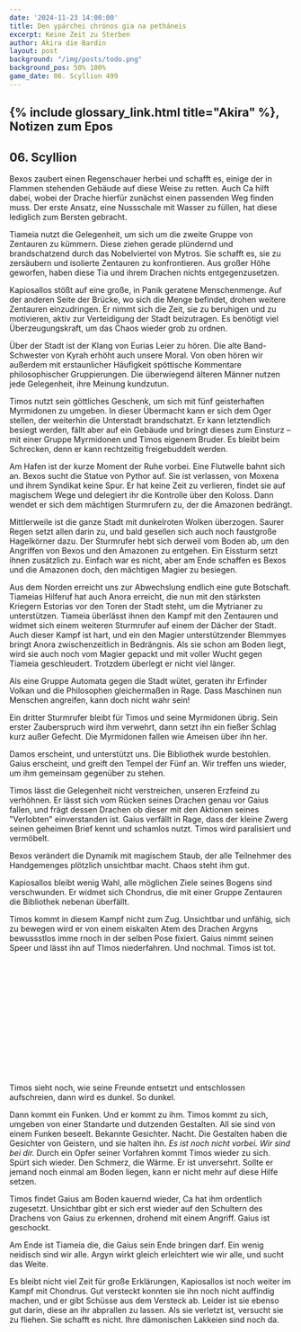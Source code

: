 ```yaml
---
date: '2024-11-23 14:00:00'
title: Den ypárchei chrónos gia na petháneis
excerpt: Keine Zeit zu Sterben
author: Akira die Bardin
layout: post
background: "/img/posts/todo.png"
background_pos: 50% 100%
game_date: 06. Scyllion 499
---
```


## {% include glossary_link.html title="Akira" %}, Notizen zum Epos

## 06. Scyllion

Bexos zaubert einen Regenschauer herbei und schafft es, einige der in Flammen stehenden Gebäude auf diese Weise zu retten. Auch Ca hilft dabei, wobei der Drache hierfür zunächst einen passenden Weg finden muss. Der erste Ansatz, eine Nussschale mit Wasser zu füllen, hat diese lediglich zum Bersten gebracht.

Tiameia nutzt die Gelegenheit, um sich um die zweite Gruppe von Zentauren zu kümmern. Diese ziehen gerade plündernd und brandschatzend durch das Nobelviertel von Mytros. Sie schafft es, sie zu zersäubern und isolierte Zentauren zu konfrontieren. Aus großer Höhe geworfen, haben diese Tia und ihrem Drachen nichts entgegenzusetzen.

Kapiosallos stößt auf eine große, in Panik geratene Menschenmenge. Auf der anderen Seite der Brücke, wo sich die Menge befindet, drohen weitere Zentauren einzudringen. Er nimmt sich die Zeit, sie zu beruhigen und zu motivieren, aktiv zur Verteidigung der Stadt beizutragen. Es benötigt viel Überzeugungskraft, um das Chaos wieder grob zu ordnen.

Über der Stadt ist der Klang von Eurias Leier zu hören. Die alte Band-Schwester von Kyrah erhöht auch unsere Moral. Von oben hören wir außerdem mit erstaunlicher Häufigkeit spöttische Kommentare philosophischer Gruppierungen. Die überwiegend älteren Männer nutzen jede Gelegenheit, ihre Meinung kundzutun.

Timos nutzt sein göttliches Geschenk, um sich mit fünf geisterhaften Myrmidonen zu umgeben. In dieser Übermacht kann er sich dem Oger stellen, der weiterhin die Unterstadt brandschatzt. Er kann letztendlich besiegt werden, fällt aber auf ein Gebäude und bringt dieses zum Einsturz – mit einer Gruppe Myrmidonen und Timos eigenem Bruder. Es bleibt beim Schrecken, denn er kann rechtzeitig freigebuddelt werden.

Am Hafen ist der kurze Moment der Ruhe vorbei. Eine Flutwelle bahnt sich an.
Bexos sucht die Statue von Pythor auf. Sie ist verlassen, von Moxena und ihrem Syndikat keine Spur. Er hat keine Zeit zu verlieren, findet sie auf magischem Wege und delegiert ihr die Kontrolle über den Koloss. Dann wendet er sich dem mächtigen Sturmrufern zu, der die Amazonen bedrängt.

Mittlerweile ist die ganze Stadt mit dunkelroten Wolken überzogen. Saurer Regen setzt allen darin zu, und bald gesellen sich auch noch faustgroße Hagelkörner dazu. Der Sturmrufer hebt sich derweil vom Boden ab, um den Angriffen von Bexos und den Amazonen zu entgehen. Ein Eissturm setzt ihnen zusätzlich zu. Einfach war es nicht, aber am Ende schaffen es Bexos und die Amazonen doch, den mächtigen Magier zu besiegen.

Aus dem Norden erreicht uns zur Abwechslung endlich eine gute Botschaft. Tiameias Hilferuf hat auch Anora erreicht, die nun mit den stärksten Kriegern Estorias vor den Toren der Stadt steht, um die Mytrianer zu unterstützen. Tiameia überlässt ihnen den Kampf mit den Zentauren und widmet sich einem weiteren Sturmrufer auf einem der Dächer der Stadt. Auch dieser Kampf ist hart, und ein den Magier unterstützender Blemmyes bringt Anora zwischenzeitlich in Bedrängnis. Als sie schon am Boden liegt, wird sie auch noch vom Magier gepackt und mit voller Wucht gegen Tiameia geschleudert. Trotzdem überlegt er nicht viel länger.

Als eine Gruppe Automata gegen die Stadt wütet, geraten ihr Erfinder Volkan und die Philosophen gleichermaßen in Rage. Dass Maschinen nun Menschen angreifen, kann doch nicht wahr sein!

Ein dritter Sturmrufer bleibt für Timos und seine Myrmidonen übrig. Sein erster Zauberspruch wird ihm verwehrt, dann setzt ihn ein fießer Schlag kurz außer Gefecht. Die Myrmidonen fallen wie Ameisen über ihn her.

Damos erscheint, und unterstützt uns. Die Bibliothek wurde bestohlen.
Gaius erscheint, und greift den Tempel der Fünf an. Wir treffen uns wieder, um ihm gemeinsam gegenüber zu stehen.

Timos lässt die Gelegenheit nicht verstreichen, unseren Erzfeind zu verhöhnen. Er lässt sich vom Rücken seines Drachen genau vor Gaius fallen, und frägt dessen Drachen ob dieser mit den Aktionen seines "Verlobten" einverstanden ist. Gaius verfällt in Rage, dass der kleine Zwerg seinen geheimen Brief kennt und schamlos nutzt. Timos wird paralisiert und vermöbelt.

Bexos verändert die Dynamik mit magischem Staub, der alle Teilnehmer des Handgemenges plötzlich unsichtbar macht. Chaos steht ihm gut.

Kapiosallos bleibt wenig Wahl, alle möglichen Ziele seines Bogens sind verschwunden. Er widmet sich Chondrus, die mit einer Gruppe Zentauren die Bibliothek nebenan überfällt.

Timos kommt in diesem Kampf nicht zum Zug. Unsichtbar und unfähig, sich zu bewegen wird er von einem eiskalten Atem des Drachen Argyns bewussstlos imme rnoch in der selben Pose fixiert. Gaius nimmt seinen Speer und lässt ihn auf TImos niederfahren. Und nochmal. Timos ist tot.

<br>
<br>
<br>
<br>
<br>
<br>
<br>
<br>
<br>
<br>
<br>
<br>

Timos sieht noch, wie seine Freunde entsetzt und entschlossen aufschreien, dann wird es dunkel. So dunkel.


Dann kommt ein Funken. Und er kommt zu ihm. Timos kommt zu sich, umgeben von einer Standarte und dutzenden Gestalten. All sie sind von einem Funken beseelt. Bekannte Gesichter. Nacht. Die Gestalten haben die Gesichter von Geistern, und sie halten ihn. _Es ist noch nicht vorbei. Wir sind bei dir._ Durch ein Opfer seiner Vorfahren kommt Timos wieder zu sich. Spürt sich wieder. Den Schmerz, die Wärme. Er ist unversehrt. Sollte er jemand noch einmal am Boden liegen, kann er nicht mehr auf diese Hilfe setzen.

Timos findet Gaius am Boden kauernd wieder, Ca hat ihm ordentlich zugesetzt. Unsichtbar gibt er sich erst wieder auf den Schultern des Drachens von Gaius zu erkennen, drohend mit einem Angriff. Gaius ist geschockt.

Am Ende ist Tiameia die, die Gaius sein Ende bringen darf. Ein wenig neidisch sind wir alle. Argyn wirkt gleich erleichtert wie wir alle, und sucht das Weite. 

Es bleibt nicht viel Zeit für große Erklärungen, Kapiosallos ist noch weiter im Kampf mit Chondrus. Gut versteckt konnten sie ihn noch nicht auffindig machen, und er gibt Schüsse aus dem Versteck ab. Leider ist sie ebenso gut darin, diese an ihr abprallen zu lassen. Als sie verletzt ist, versucht sie zu fliehen. Sie schafft es nicht. Ihre dämonischen Lakkeien sind noch da.

<!--
star: ha-ha Gaius.
wish: guter gaius loot

1x Würfel 1 (alle legendary abilities sind deaktiviert in dem zug)
1x von Euria: lvl 4 sleep (https://www.dndbeyond.com/spells/2254-sleep - 11d8 HP, average 50)


## Combat manual
Blessed

* Action:
  * AOE: Hauntin Phalanx
  * 2 ttacks
    * IF HIT:  spectral warrior (every time)
    * IF HIT: Stun attempt
  * Spell: Spirit guardian
  * Heal 1d8 +4
  * Use item: Power word stun
  * (Divine blessing; ever 7 days)
* Bonus:
  * Dodge + Hit die regain
  * Two unarmed strikes
* Reaction:
  * Shell of the dragon turtle
* Take damage
  * Evasion: Dex save -> half damage
* Anti
  * 3x attack
  * OR: 1x breath acid line
  * OR: 1x breath slowing cone
* Enemy nearby Start of turn
  * Spirit guardian: check

  
Character highlights:
## Tiameia
## Kapiosallos
## Bexos
## Timos
-->
